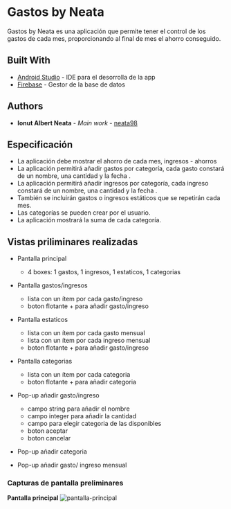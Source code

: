 # Gastos by Neata

Gastos by Neata es una aplicación que permite tener el control de los gastos de cada mes, 
proporcionando al final de mes el ahorro conseguido.

## Built With

* [Android Studio](https://developer.android.com/studio?hl=es-419) - IDE para el desorrolla de la app
* [Firebase](https://firebase.google.com/?hl=es) - Gestor de la base de datos


## Authors

* **Ionut Albert Neata** - *Main work* - [neata98](https://github.com/neata98)

## Especificación

* La aplicación debe mostrar el ahorro de cada mes, ingresos - ahorros
* La aplicación permitirá añadir gastos por categoría, cada gasto constará de un nombre, una cantidad y la fecha .
* La aplicación permitirá añadir ingresos por categoría, cada ingreso constará de un nombre, una cantidad y la fecha .
* También se incluirán gastos o ingresos estáticos que se repetirán cada mes.
* Las categorías se pueden crear por el usuario.
* La aplicación mostrará la suma de cada categoría.

## Vistas priliminares realizadas

* Pantalla principal
  * 4 boxes: 1 gastos, 1 ingresos, 1 estaticos, 1 categorias

* Pantalla gastos/ingresos
  * lista con un ítem por cada gasto/ingreso
  * boton flotante + para añadir gasto/ingreso

* Pantalla estaticos
  * lista con un ítem por cada gasto mensual 
  * lista con un ítem por cada ingreso mensual
  * boton flotante + para añadir gasto/ingreso

* Pantalla categorias
  * lista con un ítem por cada categoria
  * boton flotante + para añadir categoria

* Pop-up añadir gasto/ingreso
  * campo string para añadir el nombre
  * campo integer para añadir la cantidad
  * campo para elegir categoria de las disponibles
  * boton aceptar
  * boton cancelar
* Pop-up añadir categoria
* Pop-up añadir gasto/ ingreso mensual

### Capturas de pantalla preliminares

**Pantalla principal**
![pantalla-principal](https://drive.google.com/file/d/1ZA3D4CdnhYudL0uW-KQ1fEKnFHpxb3Qo/view?usp=sharing)




